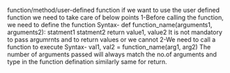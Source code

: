 function/method/user-defined function
if we want to use the user defined function we need to take care of below points
1-Before calling the function, we need to define the function
  Syntax-	def function_name(arguments1, arguments2):
		statment1
		statment2
		return value1, value2
  It is not mandatory to pass argumrnts and to return values or we cannot
2-We need to call a function to execute
  Syntax-	val1, val2 = function_name(arg1, arg2)
  The number of arguments passed will always match the no.of arguments and type in the function defination similarly same for return.
  
